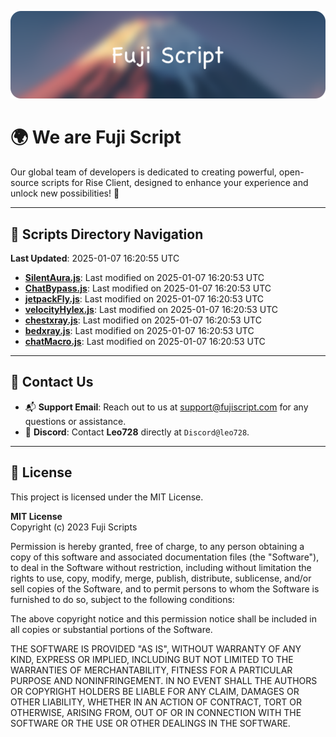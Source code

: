 ![Banner](.github/b.webp)

# 🌍 **We are Fuji Script**

Our global team of developers is dedicated to creating powerful, open-source scripts for Rise Client, designed to enhance your experience and unlock new possibilities! 🌟

---
<!-- SCRIPTS_NAVIGATION_START -->
## 📂 **Scripts Directory Navigation**

**Last Updated**: 2025-01-07 16:20:55 UTC

- **[SilentAura.js](scripts/SilentAura.js)**: Last modified on 2025-01-07 16:20:53 UTC
- **[ChatBypass.js](scripts/ChatBypass.js)**: Last modified on 2025-01-07 16:20:53 UTC
- **[jetpackFly.js](scripts/jetpackFly.js)**: Last modified on 2025-01-07 16:20:53 UTC
- **[velocityHylex.js](scripts/velocityHylex.js)**: Last modified on 2025-01-07 16:20:53 UTC
- **[chestxray.js](scripts/chestxray.js)**: Last modified on 2025-01-07 16:20:53 UTC
- **[bedxray.js](scripts/bedxray.js)**: Last modified on 2025-01-07 16:20:53 UTC
- **[chatMacro.js](scripts/chatMacro.js)**: Last modified on 2025-01-07 16:20:53 UTC

<!-- SCRIPTS_NAVIGATION_END -->

---

## 💬 **Contact Us**  
- 📬 **Support Email**: Reach out to us at [support@fujiscript.com](mailto:support@fujiscript.com) for any questions or assistance.  
- 💬 **Discord**: Contact **Leo728** directly at `Discord@leo728`.

---

## 📜 **License**

This project is licensed under the MIT License.  

**MIT License**  
Copyright (c) 2023 Fuji Scripts  

Permission is hereby granted, free of charge, to any person obtaining a copy of this software and associated documentation files (the "Software"), to deal in the Software without restriction, including without limitation the rights to use, copy, modify, merge, publish, distribute, sublicense, and/or sell copies of the Software, and to permit persons to whom the Software is furnished to do so, subject to the following conditions:  

The above copyright notice and this permission notice shall be included in all copies or substantial portions of the Software.  

THE SOFTWARE IS PROVIDED "AS IS", WITHOUT WARRANTY OF ANY KIND, EXPRESS OR IMPLIED, INCLUDING BUT NOT LIMITED TO THE WARRANTIES OF MERCHANTABILITY, FITNESS FOR A PARTICULAR PURPOSE AND NONINFRINGEMENT. IN NO EVENT SHALL THE AUTHORS OR COPYRIGHT HOLDERS BE LIABLE FOR ANY CLAIM, DAMAGES OR OTHER LIABILITY, WHETHER IN AN ACTION OF CONTRACT, TORT OR OTHERWISE, ARISING FROM, OUT OF OR IN CONNECTION WITH THE SOFTWARE OR THE USE OR OTHER DEALINGS IN THE SOFTWARE.  
